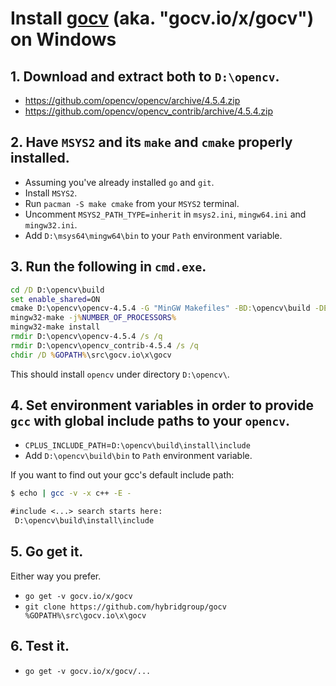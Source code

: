 # Install [gocv](https://github.com/hybridgroup/gocv) (aka. "gocv.io/x/gocv") on Windows

## 1. Download and extract both to `D:\opencv`.
- https://github.com/opencv/opencv/archive/4.5.4.zip
- https://github.com/opencv/opencv_contrib/archive/4.5.4.zip

## 2. Have `MSYS2` and its `make` and `cmake` properly installed.
- Assuming you've already installed `go` and `git`.
- Install `MSYS2`.
- Run `pacman -S make cmake` from your `MSYS2` terminal.
- Uncomment `MSYS2_PATH_TYPE=inherit` in `msys2.ini`, `mingw64.ini` and `mingw32.ini`.
- Add `D:\msys64\mingw64\bin` to your `Path` environment variable.

## 3. Run the following in `cmd.exe`.
```cmd
cd /D D:\opencv\build
set enable_shared=ON
cmake D:\opencv\opencv-4.5.4 -G "MinGW Makefiles" -BD:\opencv\build -DENABLE_CXX11=ON -DOPENCV_EXTRA_MODULES_PATH=D:\opencv\opencv_contrib-4.5.4\modules -DBUILD_SHARED_LIBS=%enable_shared% -DWITH_IPP=OFF -DWITH_MSMF=OFF -DBUILD_EXAMPLES=OFF -DBUILD_TESTS=OFF -DBUILD_PERF_TESTS=OFF -DBUILD_opencv_java=OFF -DBUILD_opencv_python=OFF -DBUILD_opencv_python2=OFF -DBUILD_opencv_python3=OFF -DBUILD_DOCS=OFF -DENABLE_PRECOMPILED_HEADERS=OFF -DBUILD_opencv_saliency=OFF -DBUILD_opencv_wechat_qrcode=OFF -DCPU_DISPATCH= -DOPENCV_GENERATE_PKGCONFIG=ON -DWITH_OPENCL_D3D11_NV=OFF -DOPENCV_ALLOCATOR_STATS_COUNTER_TYPE=int64_t -Wno-dev
mingw32-make -j%NUMBER_OF_PROCESSORS%
mingw32-make install
rmdir D:\opencv\opencv-4.5.4 /s /q
rmdir D:\opencv\opencv_contrib-4.5.4 /s /q
chdir /D %GOPATH%\src\gocv.io\x\gocv
```
This should install `opencv` under directory `D:\opencv\`.

## 4. Set environment variables in order to provide `gcc` with global include paths to your `opencv`.
- `CPLUS_INCLUDE_PATH`=`D:\opencv\build\install\include`
- Add `D:\opencv\build\bin` to `Path` environment variable.

If you want to find out your gcc's default include path:
```bash
$ echo | gcc -v -x c++ -E -
```
```txt
#include <...> search starts here:
 D:\opencv\build\install\include
```

## 5. Go get it.
Either way you prefer.
- `go get -v gocv.io/x/gocv`
- `git clone https://github.com/hybridgroup/gocv %GOPATH%\src\gocv.io\x\gocv`

## 6. Test it.
- `go get -v gocv.io/x/gocv/...`
